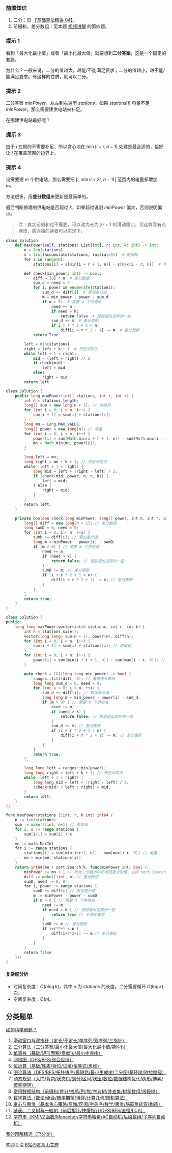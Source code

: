 ### 前置知识

1. 二分：见 [【基础算法精讲 04】](https://www.bilibili.com/video/BV1AP41137w7/)。
2. 前缀和、差分数组：见本题 [视频讲解](https://www.bilibili.com/video/BV1i24y1e7E7/) 的第四题。

### 提示 1

看到「最大化最小值」或者「最小化最大值」就要想到**二分答案**，这是一个固定的套路。

为什么？一般来说，二分的值越大，越能/不能满足要求；二分的值越小，越不能/能满足要求。有这样的性质，就可以二分。

### 提示 2

二分答案 $\textit{minPower}$，从左到右遍历 $\textit{stations}$，如果 $\textit{stations}[i]$ 电量不足 $\textit{minPower}$，那么需要建供电站来补足。

在哪建供电站最好呢？

### 提示 3

由于 $i$ 左侧的不需要补足，所以贪心地在 $\min(i+r,n-1)$ 处建是最合适的，恰好让 $i$ 在覆盖范围的边界上。

### 提示 4

设需要建 $m$ 个供电站，那么需要把 $[i,\min(i+2r,n-1)]$ 范围内的电量都增加 $m$。

方法很多，用**差分数组**来更新是最简单的。

最后判断修建的供电站是否超过 $k$，如果超过说明 $\textit{minPower}$ 偏大，否则说明偏小。

> 注：其实前缀和也不需要，可以改为长为 $2r+1$ 的滑动窗口，但这样写有点麻烦，感兴趣的读者可以实现下。

```py [sol-Python3]
class Solution:
    def maxPower(self, stations: List[int], r: int, k: int) -> int:
        n = len(stations)
        s = list(accumulate(stations, initial=0))  # 前缀和
        for i in range(n):
            stations[i] = s[min(i + r + 1, n)] - s[max(i - r, 0)]  # 电量

        def check(min_power: int) -> bool:
            diff = [0] * n  # 差分数组
            sum_d = need = 0
            for i, power in enumerate(stations):
                sum_d += diff[i]  # 累加差分值
                m = min_power - power - sum_d
                if m > 0:  # 需要 m 个供电站
                    need += m
                    if need > k:
                        return False  # 提前退出这样快一些
                    sum_d += m  # 差分更新
                    if i + r * 2 + 1 < n:
                        diff[i + r * 2 + 1] -= m  # 差分更新
            return True

        left = min(stations)
        right = left + k + 1  # 开区间写法
        while left + 1 < right:
            mid = (left + right) // 2
            if check(mid):
                left = mid
            else:
                right = mid
        return left
```

```java [sol-Java]
class Solution {
    public long maxPower(int[] stations, int r, int k) {
        int n = stations.length;
        long[] sum = new long[n + 1]; // 前缀和
        for (int i = 0; i < n; i++) {
            sum[i + 1] = sum[i] + stations[i];
        }
        long mn = Long.MAX_VALUE;
        long[] power = new long[n]; // 电量
        for (int i = 0; i < n; i++) {
            power[i] = sum[Math.min(i + r + 1, n)] - sum[Math.max(i - r, 0)];
            mn = Math.min(mn, power[i]);
        }

        long left = mn;
        long right = mn + k + 1; // 开区间写法
        while (left + 1 < right) {
            long mid = left + (right - left) / 2;
            if (check(mid, power, n, r, k)) {
                left = mid;
            } else {
                right = mid;
            }
        }
        return left;
    }

    private boolean check(long minPower, long[] power, int n, int r, int k) {
        long[] diff = new long[n + 1]; // 差分数组
        long sumD = 0, need = 0;
        for (int i = 0; i < n; ++i) {
            sumD += diff[i]; // 累加差分值
            long m = minPower - power[i] - sumD;
            if (m > 0) { // 需要 m 个供电站
                need += m;
                if (need > k) {
                    return false; // 提前退出这样快一些
                }
                sumD += m; // 差分更新
                if (i + r * 2 + 1 < n) {
                    diff[i + r * 2 + 1] -= m; // 差分更新
                }
            }
        }
        return true;
    }
}
```

```cpp [sol-C++]
class Solution {
public:
    long long maxPower(vector<int>& stations, int r, int k) {
        int n = stations.size();
        vector<long long> sum(n + 1), power(n), diff(n);
        for (int i = 0; i < n; i++) {
            sum[i + 1] = sum[i] + stations[i]; // 前缀和
        }
        for (int i = 0; i < n; i++) {
            power[i] = sum[min(i + r + 1, n)] - sum[max(i - r, 0)]; // 电量
        }

        auto check = [&](long long min_power) -> bool {
            ranges::fill(diff, 0); // 重置差分数组
            long long sum_d = 0, need = 0;
            for (int i = 0; i < n; ++i) {
                sum_d += diff[i]; // 累加差分值
                long long m = min_power - power[i] - sum_d;
                if (m > 0) { // 需要 m 个供电站
                    need += m;
                    if (need > k) {
                        return false; // 提前退出这样快一些
                    }
                    sum_d += m; // 差分更新
                    if (i + r * 2 + 1 < n) {
                        diff[i + r * 2 + 1] -= m; // 差分更新
                    }
                }
            }
            return true;
        };

        long long left = ranges::min(power);
        long long right = left + k + 1; // 开区间写法
        while (left + 1 < right) {
            long long mid = left + (right - left) / 2;
            (check(mid) ? left : right) = mid;
        }
        return left;
    }
};
```

```go [sol-Go]
func maxPower(stations []int, r, k int) int64 {
    n := len(stations)
    sum := make([]int, n+1) // 前缀和
    for i, x := range stations {
        sum[i+1] = sum[i] + x
    }
    mn := math.MaxInt
    for i := range stations {
        stations[i] = sum[min(i+r+1, n)] - sum[max(i-r, 0)] // 电量
        mn = min(mn, stations[i])
    }
    return int64(mn + sort.Search(k, func(minPower int) bool {
        minPower += mn + 1 // 改为二分最小的不满足要求的值，这样 sort.Search 返回的就是最大的满足要求的值
        diff := make([]int, n) // 差分数组
        sumD, need := 0, 0
        for i, power := range stations {
            sumD += diff[i] // 累加差分值
            m := minPower - power - sumD
            if m > 0 { // 需要 m 个供电站
                need += m
                if need > k { // 提前退出这样快一些
                    return true // 不满足要求
                }
                sumD += m // 差分更新
                if i+r*2+1 < n {
                    diff[i+r*2+1] -= m // 差分更新
                }
            }
        }
        return false
    }))
}
```

#### 复杂度分析

- 时间复杂度：$O(n\log k)$，其中 $n$ 为 $\textit{stations}$ 的长度。二分需要循环 $O(\log k)$ 次。
- 空间复杂度：$O(n)$。

## 分类题单

[如何科学刷题？](https://leetcode.cn/circle/discuss/RvFUtj/)

1. [滑动窗口与双指针（定长/不定长/单序列/双序列/三指针）](https://leetcode.cn/circle/discuss/0viNMK/)
2. [二分算法（二分答案/最小化最大值/最大化最小值/第K小）](https://leetcode.cn/circle/discuss/SqopEo/)
3. [单调栈（基础/矩形面积/贡献法/最小字典序）](https://leetcode.cn/circle/discuss/9oZFK9/)
4. [网格图（DFS/BFS/综合应用）](https://leetcode.cn/circle/discuss/YiXPXW/)
5. [位运算（基础/性质/拆位/试填/恒等式/思维）](https://leetcode.cn/circle/discuss/dHn9Vk/)
6. [图论算法（DFS/BFS/拓扑排序/最短路/最小生成树/二分图/基环树/欧拉路径）](https://leetcode.cn/circle/discuss/01LUak/)
7. [动态规划（入门/背包/状态机/划分/区间/状压/数位/数据结构优化/树形/博弈/概率期望）](https://leetcode.cn/circle/discuss/tXLS3i/)
8. [常用数据结构（前缀和/差分/栈/队列/堆/字典树/并查集/树状数组/线段树）](https://leetcode.cn/circle/discuss/mOr1u6/)
9. [数学算法（数论/组合/概率期望/博弈/计算几何/随机算法）](https://leetcode.cn/circle/discuss/IYT3ss/)
10. [贪心与思维（基本贪心策略/反悔/区间/字典序/数学/思维/脑筋急转弯/构造）](https://leetcode.cn/circle/discuss/g6KTKL/)
11. [链表、二叉树与一般树（前后指针/快慢指针/DFS/BFS/直径/LCA）](https://leetcode.cn/circle/discuss/K0n2gO/)
12. [字符串（KMP/Z函数/Manacher/字符串哈希/AC自动机/后缀数组/子序列自动机）](https://leetcode.cn/circle/discuss/SJFwQI/)

[我的题解精选（已分类）](https://github.com/EndlessCheng/codeforces-go/blob/master/leetcode/SOLUTIONS.md)

欢迎关注 [B站@灵茶山艾府](https://space.bilibili.com/206214)
